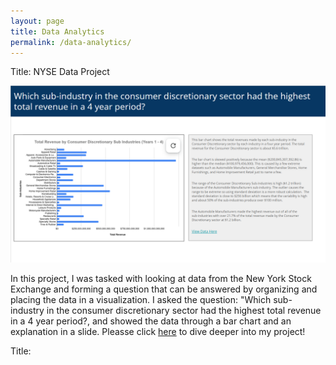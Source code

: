 ```yaml
---
layout: page
title: Data Analytics 
permalink: /data-analytics/
---
```


Title: NYSE Data Project

![](NYSEProject.png)
 
In this project, I was tasked with looking at data from the New York Stock Exchange and forming a question that can be answered by organizing and placing the data in a visualization. I asked the question: "Which sub-industry in the consumer discretionary sector had the highest total revenue in a 4 year period?, and showed the data through a bar chart and an explanation in a slide. Pleasse click [here](https://drive.google.com/drive/u/0/folders/1f8OsCEMk8FSAHUgAdHhZuAFhUQsjg_Fo) to dive deeper into my project!


Title: 


